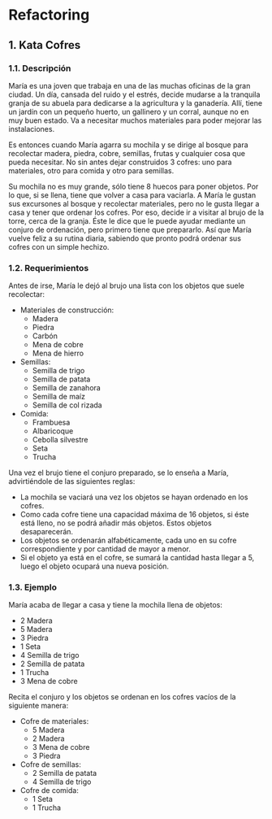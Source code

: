 # Refactoring

## 1. Kata Cofres

### 1.1. Descripción

María es una joven que trabaja en una de las muchas oficinas de la gran ciudad. Un día, cansada del ruido y el estrés,
decide mudarse a la tranquila granja de su abuela para dedicarse a la agricultura y la ganadería. Allí, tiene un jardín
con un pequeño huerto, un gallinero y un corral, aunque no en muy buen estado. Va a necesitar muchos materiales para
poder mejorar las instalaciones.

Es entonces cuando María agarra su mochila y se dirige al bosque para recolectar madera, piedra, cobre, semillas,
frutas y cualquier cosa que pueda necesitar. No sin antes dejar construidos 3 cofres: uno para materiales, otro para
comida y otro para semillas.

Su mochila no es muy grande, sólo tiene 8 huecos para poner objetos. Por lo que, si se llena, tiene
que volver a casa para vaciarla. A María le gustan sus excursones al bosque y recolectar materiales, pero no le gusta
llegar a casa y tener que ordenar los cofres. Por eso, decide ir a visitar al brujo de la torre, cerca de la granja.
Éste le dice que le puede ayudar mediante un conjuro de ordenación, pero primero tiene que prepararlo. Así que María
vuelve feliz a su rutina diaria, sabiendo que pronto podrá ordenar sus cofres con un simple hechizo.

### 1.2. Requerimientos

Antes de irse, María le dejó al brujo una lista con los objetos que suele recolectar:

- Materiales de construcción:
    - Madera
    - Piedra
    - Carbón
    - Mena de cobre
    - Mena de hierro
- Semillas:
    - Semilla de trigo
    - Semilla de patata
    - Semilla de zanahora
    - Semilla de maíz
    - Semilla de col rizada
- Comida:
    - Frambuesa
    - Albaricoque
    - Cebolla silvestre
    - Seta
    - Trucha

Una vez el brujo tiene el conjuro preparado, se lo enseña a María, advirtiéndole de las siguientes reglas:

- La mochila se vaciará una vez los objetos se hayan ordenado en los cofres.
- Como cada cofre tiene una capacidad máxima de 16 objetos, si éste está lleno, no se podrá añadir más objetos. Estos
  objetos desaparecerán.
- Los objetos se ordenarán alfabéticamente, cada uno en su cofre correspondiente y por cantidad de mayor a menor.
- Si el objeto ya está en el cofre, se sumará la cantidad hasta llegar a 5, luego el objeto ocupará una nueva posición.

### 1.3. Ejemplo

María acaba de llegar a casa y tiene la mochila llena de objetos:

- 2 Madera
- 5 Madera
- 3 Piedra
- 1 Seta
- 4 Semilla de trigo
- 2 Semilla de patata
- 1 Trucha
- 3 Mena de cobre

Recita el conjuro y los objetos se ordenan en los cofres vacíos de la siguiente manera:

- Cofre de materiales:
    - 5 Madera
    - 2 Madera
    - 3 Mena de cobre
    - 3 Piedra
- Cofre de semillas:
    - 2 Semilla de patata
    - 4 Semilla de trigo
- Cofre de comida:
    - 1 Seta
    - 1 Trucha
